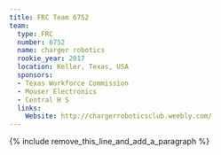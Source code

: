 ```yaml
---
title: FRC Team 6752
team:
  type: FRC
  number: 6752
  name: charger robotics
  rookie_year: 2017
  location: Keller, Texas, USA
  sponsors:
  - Texas Workforce Commission
  - Mouser Electronics
  - Central H S
  links:
    Website: http://chargerroboticsclub.weebly.com/
---
```


{% include remove_this_line_and_add_a_paragraph %}